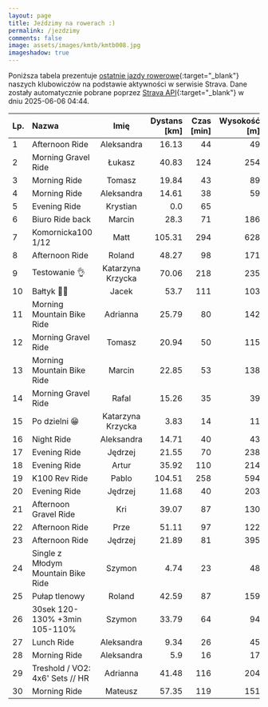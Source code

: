 ```yaml
---
layout: page
title: Jeździmy na rowerach :)
permalink: /jezdzimy
comments: false
image: assets/images/kmtb/kmtb008.jpg
imageshadow: true
---
```


Poniższa tabela prezentuje [ostatnie jazdy rowerowe](https://www.strava.com/clubs/336381){:target="_blank"} naszych klubowiczów na podstawie aktywności w serwisie Strava. Dane zostały automatycznie pobrane poprzez [Strava API](https://developers.strava.com/docs/reference/#api-Clubs-getClubActivitiesById){:target="_blank"} w dniu 2025-06-06 04:44.

Lp. | Nazwa | Imię | Dystans [km] | Czas [min] | Wysokość [m]
:--- | :--- | :---: | ---: | ---: | ---:
1|Afternoon Ride|Aleksandra|16.13|44|49
2|Morning Gravel Ride|Łukasz|40.83|124|254
3|Morning Ride|Tomasz|19.84|43|89
4|Morning Ride|Aleksandra|14.61|38|59
5|Evening Ride|Krystian|0.0|65|
6|Biuro Ride back|Marcin|28.3|71|186
7|Komornicka100 1/12|Matt|105.31|294|628
8|Afternoon Ride|Roland|48.27|98|171
9|Testowanie 👌|Katarzyna Krzycka|70.06|218|235
10|Bałtyk 🚢🌊|Jacek|53.7|111|103
11|Morning Mountain Bike Ride|Adrianna|25.79|80|142
12|Morning Gravel Ride|Tomasz|20.94|50|115
13|Morning Mountain Bike Ride|Marcin|22.85|53|138
14|Morning Gravel Ride|Rafal|15.26|35|39
15|Po dzielni 😁|Katarzyna Krzycka|3.83|14|11
16|Night Ride|Aleksandra|14.71|40|43
17|Evening Ride|Jędrzej|21.55|70|238
18|Evening Ride|Artur|35.92|110|214
19|K100 Rev Ride|Pablo|104.51|258|594
20|Evening Ride|Jędrzej|11.68|40|203
21|Afternoon Gravel Ride|Kri|39.07|87|130
22|Afternoon Ride|Prze|51.11|97|122
23|Afternoon Ride|Jędrzej|21.89|81|395
24|Single z Młodym Mountain Bike Ride|Szymon|4.74|23|48
25|Pułap tlenowy|Roland|42.59|87|159
26|30sek 120-130% +3min 105-110%|Szymon|33.79|64|94
27|Lunch Ride|Aleksandra|9.34|26|45
28|Morning Ride|Aleksandra|5.9|16|17
29|Treshold / VO2: 4x6' Sets // HR|Adrianna|41.48|116|204
30|Morning Ride|Mateusz|57.35|119|151
